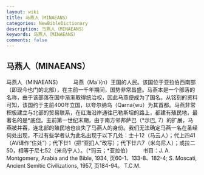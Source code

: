 ```yaml
---
layout: wiki
title: 马燕人（MINAEANS）
categories: NewBibleDictionary
description: 马燕人（MINAEANS）
keywords: 马燕人（MINAEANS）
comments: false
---
```


## 马燕人（MINAEANS）



马燕人（MINAEANS）
　　马燕（Ma`i{n）王国的人民。该国位于亚拉伯西南部（即现今也门的北部），在主前一千年期间，国势非常昌盛。马燕本是一个部落的名称，由于该部落在国中渐渐取得统治权，因此马燕便成为了国名。从铭刻的资料可知，该国约于主前400年立国，以夸尔纳乌（Qarna{wu）为其首都。马燕非常积极建立与北部的贸易联系，在红海沿岸通往巴勒斯坦的路上，都建有殖民地，最著名的是*底但。主前第一世纪末期，由于南方邻邦萨巴（*示巴, 7）的扩展，马燕被并吞，连北部的殖民地也丧失了马燕人的身份。我们无法确定马燕一名在圣经何处出现，不过有些学者认为此名出现于以下几处：士十12（马云人）；代上四41（AV译作“住处”）；代下廿1（把“亚扪人”改写）；代下廿六7（米乌尼人）；或拉二50，相等于尼七52（米乌宁人）。（*玛云；*亚拉伯）
　　书目：J. A. Montgomery, Arabia and the Bible, 1934, 页60-1、133-8、182-4; S. Moscati, Ancient Semitic Civilizations, 1957, 页184-94。
T.C.M.




